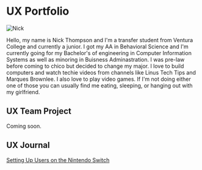 # UX Portfolio

![Nick](/ux-portfolio-SupremeFonzie/assets/me.jpg)

Hello, my name is Nick Thompson and I'm a transfer student from Ventura College and currently a junior. I got my AA in Behavioral Science and I'm currently going for my Bachelor's of engineering in Computer Information Systems as well as minoring in Buisness Adminastration. I was pre-law before coming to chico but decided to change my major. I love to build computers and watch techie videos from channels like Linus Tech Tips and Marques Brownlee. I also love to play video games. If I'm not doing either one of those you can usually find me eating, sleeping, or hanging out with my girlfriend. 

## UX Team Project

Coming soon.

## UX Journal

[Setting Up Users on the Nintendo Switch](j01/)
